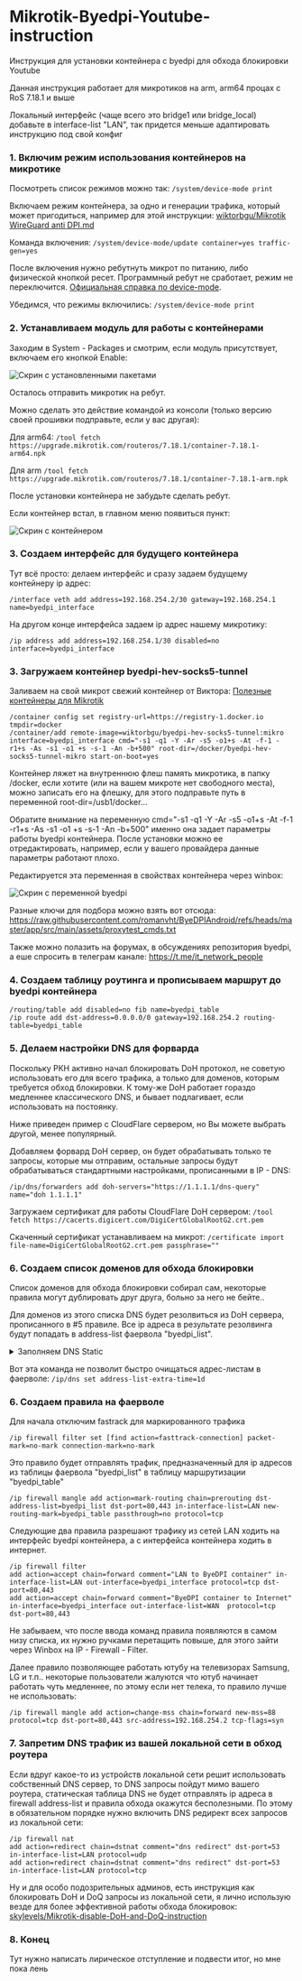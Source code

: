 # Mikrotik-Byedpi-Youtube-instruction
Инструкция для установки контейнера с byedpi для обхода блокировки Youtube

Данная инструкция работает для микротиков на arm, arm64 процах с RoS 7.18.1 и выше

Локальный интерфейс (чаще всего это bridge1 или bridge_local) добавьте в interface-list "LAN", так придется меньше адаптировать инструкцию под свой конфиг

### 1. Включим режим использования контейнеров на микротике
Посмотреть список режимов можно так: ``` /system/device-mode print ```

Включаем режим контейнера, за одно и генерации трафика, который может пригодиться, например для этой инструкции: [wiktorbgu/Mikrotik WireGuard anti DPI.md](https://gist.github.com/wiktorbgu/1f2dfe99837d8f2803483be95814d2e5)

Команда включения: ``` /system/device-mode/update container=yes traffic-gen=yes ```

После включения нужно ребутнуть микрот по питанию, либо физической кнопкой ресет. Программный ребут не сработает, режим не переключится. 
[Официальная справка по device-mode](https://help.mikrotik.com/docs/display/ROS/Device-mode).

Убедимся, что режимы включились: ``` /system/device-mode print ```

### 2. Устанавливаем модуль для работы с контейнерами
Заходим в System - Packages и смотрим, если модуль присутствует, включаем его кнопкой Enable: 

![Скрин с установленными пакетами](screen1.png)

Осталось отправить микротик на ребут.

Можно сделать это действие командой из консоли (только версию своей прошивки подправьте, если у вас другая): 

Для arm64: ```/tool fetch https://upgrade.mikrotik.com/routeros/7.18.1/container-7.18.1-arm64.npk ```

Для arm ``` /tool fetch https://upgrade.mikrotik.com/routeros/7.18.1/container-7.18.1-arm.npk ```

После установки контейнера не забудьте сделать ребут. 

Если контейнер встал, в главном меню появиться пункт: 

![Скрин с контейнером ](screen2.png)

### 3. Создаем интерфейс для будущего контейнера
Тут всё просто: делаем интерфейс и сразу задаем будущему контейнеру ip адрес: 

``` /interface veth add address=192.168.254.2/30 gateway=192.168.254.1 name=byedpi_interface ```

На другом конце интерфейса задаем ip адрес нашему микротику: 

``` /ip address add address=192.168.254.1/30 disabled=no interface=byedpi_interface ```

### 3. Загружаем контейнер byedpi-hev-socks5-tunnel
Заливаем на свой микрот свежий контейнер от Виктора: [Полезные контейнеры для Mikrotik](https://teletype.in/@wiktorbgu/containers-mikrotik)

```
/container config set registry-url=https://registry-1.docker.io tmpdir=docker
/container/add remote-image=wiktorbgu/byedpi-hev-socks5-tunnel:mikro interface=byedpi_interface cmd="-s1 -q1 -Y -Ar -s5 -o1+s -At -f-1 -r1+s -As -s1 -o1 +s -s-1 -An -b+500" root-dir=/docker/byedpi-hev-socks5-tunnel-mikro start-on-boot=yes
```
Контейнер ляжет на внутреннюю флеш память микротика, в папку /docker, если хотите (или на вашем микроте нет свободного места), можно записать его на флешку, для этого подправьте путь в переменной root-dir=/usb1/docker...

Обратите внимание на переменную cmd="-s1 -q1 -Y -Ar -s5 -o1+s -At -f-1 -r1+s -As -s1 -o1 +s -s-1 -An -b+500" именно она задает параметры работы byedpi контейнера. После установки можно ее отредактировать, например, если у вашего провайдера данные параметры работают плохо.

Редактируется эта переменная в свойствах контейнера через winbox: 

![Скрин с переменной byedpi ](screen3.png)

Разные ключи для подбора можно взять вот отсюда: https://raw.githubusercontent.com/romanvht/ByeDPIAndroid/refs/heads/master/app/src/main/assets/proxytest_cmds.txt

Также можно полазить на форумах, в обсуждениях репозитория byedpi, а еше спросить в телеграм канале: https://t.me/it_network_people

### 4. Создаем таблицу роутинга и прописываем маршрут до byedpi контейнера

```
/routing/table add disabled=no fib name=byedpi_table
/ip route add dst-address=0.0.0.0/0 gateway=192.168.254.2 routing-table=byedpi_table
```

### 5. Делаем настройки DNS для форварда
Поскольку РКН активно начал блокировать DoH протокол, не советую использовать его для всего трафика, а только для доменов, которым требуется обход блокировки. К тому-же DoH работает гораздо медленнее классического DNS, и бывает подлагивает, если использовать на постоянку.

Ниже приведен пример с CloudFlare сервером, но Вы можете выбрать другой, менее популярный.

Добавляем форвард DoH сервер, он будет обрабатывать только те запросы, которые мы отправим, остальные запросы будут обрабатываться стандартными настройками, прописанными в IP - DNS: 

``` /ip/dns/forwarders add doh-servers="https://1.1.1.1/dns-query" name="doh 1.1.1.1" ```

Загружаем сертификат для работы CloudFlare DoH сервером: ``` /tool fetch https://cacerts.digicert.com/DigiCertGlobalRootG2.crt.pem ```

Скаченный сертификат устанавливаем на микрот: ``` /certificate import file-name=DigiCertGlobalRootG2.crt.pem passphrase="" ```

### 6. Создаем список доменов для обхода блокировки

Список доменов для обхода блокировки собирал сам, некоторые правила могут дублировать друг друга, больно за него не бейте..

Для доменов из этого списка DNS будет резолвиться из DoH сервера, прописанного в #5 правиле. Все ip адреса в результате резолвинга будут попадать в address-list фаервола "byedpi_list".


<details>
<summary>Заполняем DNS Static</summary>
  
```
/ip dns static
add address-list=byedpi_list forward-to="doh 1.1.1.1" match-subdomain=yes name=amnezia.org type=FWD
add address-list=byedpi_list forward-to="doh 1.1.1.1" match-subdomain=yes name=1e100.net type=FWD
add address-list=byedpi_list forward-to="doh 1.1.1.1" match-subdomain=yes name=googlevideo.com type=FWD
add address-list=byedpi_list forward-to="doh 1.1.1.1" match-subdomain=yes name=googletagmanager.com type=FWD
add address-list=byedpi_list forward-to="doh 1.1.1.1" match-subdomain=yes name=youtube.com type=FWD
add address-list=byedpi_list forward-to="doh 1.1.1.1" match-subdomain=yes name=ytimg.com type=FWD
add address-list=byedpi_list forward-to="doh 1.1.1.1" match-subdomain=yes name=youtu.be type=FWD
add address-list=byedpi_list forward-to="doh 1.1.1.1" match-subdomain=yes name=ggpht.com type=FWD
add address-list=byedpi_list forward-to="doh 1.1.1.1" match-subdomain=yes name=facebook.com type=FWD
add address-list=byedpi_list forward-to="doh 1.1.1.1" match-subdomain=yes name=flibusta.is type=FWD
add address-list=byedpi_list forward-to="doh 1.1.1.1" match-subdomain=yes name=bbc.com type=FWD
add address-list=byedpi_list forward-to="doh 1.1.1.1" match-subdomain=yes name=bbci.co.uk type=FWD
add address-list=byedpi_list forward-to="doh 1.1.1.1" match-subdomain=yes name=fbcdn.net type=FWD
add address-list=byedpi_list forward-to="doh 1.1.1.1" match-subdomain=yes name=ntc.party type=FWD
add address-list=byedpi_list forward-to="doh 1.1.1.1" match-subdomain=yes name=yt.be type=FWD
add address-list=byedpi_list forward-to="doh 1.1.1.1" match-subdomain=yes name=youtubeeducation.com type=FWD
add address-list=byedpi_list forward-to="doh 1.1.1.1" match-subdomain=yes name=youtubekids.com type=FWD
add address-list=byedpi_list forward-to="doh 1.1.1.1" match-subdomain=yes name=youtube-nocookie.com type=FWD
add address-list=byedpi_list forward-to="doh 1.1.1.1" match-subdomain=yes name=youtubefanfest.com type=FWD
add address-list=byedpi_list forward-to="doh 1.1.1.1" match-subdomain=yes name=youtubegaming.com type=FWD
add address-list=byedpi_list forward-to="doh 1.1.1.1" match-subdomain=yes name=youtubego.com type=FWD
add address-list=byedpi_list forward-to="doh 1.1.1.1" match-subdomain=yes name=youtubemobilesupport.com type=FWD
add address-list=byedpi_list forward-to="doh 1.1.1.1" match-subdomain=yes name=withyoutube.com type=FWD
add address-list=byedpi_list forward-to="doh 1.1.1.1" match-subdomain=yes name=googleusercontent.com type=FWD
add address-list=byedpi_list forward-to="doh 1.1.1.1" match-subdomain=yes name=googleapis.com type=FWD
add address-list=byedpi_list forward-to="doh 1.1.1.1" match-subdomain=yes name=gvt1.com type=FWD
add address-list=byedpi_list forward-to="doh 1.1.1.1" match-subdomain=yes name=nhacmp3youtube.com type=FWD
add address-list=byedpi_list forward-to="doh 1.1.1.1" match-subdomain=yes name=nnmclub.to type=FWD
add address-list=byedpi_list forward-to="doh 1.1.1.1" match-subdomain=yes name=reddit.com type=FWD
add address-list=byedpi_list forward-to="doh 1.1.1.1" match-subdomain=yes name=citricmedia.co.uk type=FWD
add address-list=byedpi_list forward-to="doh 1.1.1.1" match-subdomain=yes name=google.com type=FWD
add address-list=byedpi_list forward-to="doh 1.1.1.1" match-subdomain=yes name=rutracker.cc type=FWD
add address-list=byedpi_list forward-to="doh 1.1.1.1" match-subdomain=yes name=x.com type=FWD
add address-list=byedpi_list forward-to="doh 1.1.1.1" match-subdomain=yes name=1e100.net type=FWD
add address-list=byedpi_list forward-to="doh 1.1.1.1" match-subdomain=yes name=gstatic.com type=FWD
add address-list=byedpi_list forward-to="doh 1.1.1.1" match-subdomain=yes name=1e100.app type=FWD
add address-list=byedpi_list forward-to="doh 1.1.1.1" match-subdomain=yes name=1e100.org type=FWD
add address-list=byedpi_list forward-to="doh 1.1.1.1" match-subdomain=yes name=aws-prd.net type=FWD
add address-list=byedpi_list forward-to="doh 1.1.1.1" match-subdomain=yes name=lgappstv.com type=FWD
add address-list=byedpi_list forward-to="doh 1.1.1.1" match-subdomain=yes name=lgeapi.com type=FWD
add address-list=byedpi_list forward-to="doh 1.1.1.1" match-subdomain=yes name=lgsmartad.com type=FWD
add address-list=byedpi_list forward-to="doh 1.1.1.1" match-subdomain=yes name=lgtvsdp.com type=FWD
add address-list=byedpi_list forward-to="doh 1.1.1.1" match-subdomain=yes name=lge.com type=FWD
add address-list=byedpi_list forward-to="doh 1.1.1.1" match-subdomain=yes name=googleapi.com type=FWD
add address-list=byedpi_list forward-to="doh 1.1.1.1" match-subdomain=yes name=rutracker.org type=FWD
add address-list=byedpi_list forward-to="doh 1.1.1.1" match-subdomain=yes name=t.co type=FWD
add address-list=byedpi_list forward-to="doh 1.1.1.1" match-subdomain=yes name=twtrdns.net type=FWD
add address-list=byedpi_list forward-to="doh 1.1.1.1" match-subdomain=yes name=twitter.co type=FWD
add address-list=byedpi_list forward-to="doh 1.1.1.1" match-subdomain=yes name=twitpic.com type=FWD
add address-list=byedpi_list forward-to="doh 1.1.1.1" match-subdomain=yes name=twitterinc.com type=FWD
add address-list=byedpi_list forward-to="doh 1.1.1.1" match-subdomain=yes name=twitteroauth.com type=FWD
add address-list=byedpi_list forward-to="doh 1.1.1.1" match-subdomain=yes name=twitterstat.us type=FWD
add address-list=byedpi_list forward-to="doh 1.1.1.1" match-subdomain=yes name=twitter.com type=FWD
add address-list=byedpi_list forward-to="doh 1.1.1.1" match-subdomain=yes name=goo.gl type=FWD
add address-list=byedpi_list forward-to="doh 1.1.1.1" match-subdomain=yes name=google.ru type=FWD
add address-list=byedpi_list forward-to="doh 1.1.1.1" match-subdomain=yes name=twimg.com type=FWD
```
</details>

Вот эта команда не позволит быстро очищаться адрес-листам в фаерволе: ``` /ip/dns set address-list-extra-time=1d ```

### 6. Создаем правила на фаерволе
Для начала отключим fastrack для маркированного трафика

```
/ip firewall filter set [find action=fasttrack-connection] packet-mark=no-mark connection-mark=no-mark
```

Это правило будет отправлять трафик, предназначенный для ip адресов из таблицы фаервола "byedpi_list" в таблицу маршрутизации "byedpi_table"

```
/ip firewall mangle add action=mark-routing chain=prerouting dst-address-list=byedpi_list dst-port=80,443 in-interface-list=LAN new-routing-mark=byedpi_table passthrough=no protocol=tcp
```

Следующие два правила разрешают трафику из сетей LAN ходить на интерфейс byedpi контейнера, а с интерфейса контейнера ходить в интернет. 

```
/ip firewall filter
add action=accept chain=forward comment="LAN to ByeDPI container" in-interface-list=LAN out-interface=byedpi_interface protocol=tcp dst-port=80,443
add action=accept chain=forward comment="ByeDPI container to Internet" in-interface=byedpi_interface out-interface-list=WAN  protocol=tcp dst-port=80,443
```

Не забываем, что после ввода команд правила появляются в самом низу списка, их нужно ручками перетащить повыше, для этого зайти через Winbox на IP - Firewall - Filter.

Далее правило позволяющее работать ютубу на телевизорах Samsung, LG и т.п.. некоторые пользователи жалуются что ютуб начинает работать чуть медленнее, по этому если нет телека, то правило лучше не использовать:
```
/ip firewall mangle add action=change-mss chain=forward new-mss=88 protocol=tcp dst-port=80,443 src-address=192.168.254.2 tcp-flags=syn
```

### 7. Запретим DNS трафик из вашей локальной сети в обход роутера
Если вдруг какое-то из устройств локальной сети решит использовать собственный DNS сервер, то DNS запросы пойдут мимо вашего роутера, статическая таблица DNS не будет отправлять ip адреса в firewall address-list и правила обхода окажутся бесполезными. По этому в обязательном порядке нужно включить DNS редирект всех запросов из локальной сети:

```
/ip firewall nat
add action=redirect chain=dstnat comment="dns redirect" dst-port=53 in-interface-list=LAN protocol=udp
add action=redirect chain=dstnat comment="dns redirect" dst-port=53 in-interface-list=LAN protocol=tcp
```

Ну и для особо подозрительных админов, есть инструкция как блокировать DoH и DoQ запросы из локальной сети, я лично использую везде для более эффективной работы обхода блокировок: 
[skylevels/Mikrotik-disable-DoH-and-DoQ-instruction](https://github.com/skylevels/Mikrotik-disable-DoH-and-DoQ-instruction)

### 8. Конец
Тут нужно написать лирическое отступление и подвести итог, но мне пока лень
